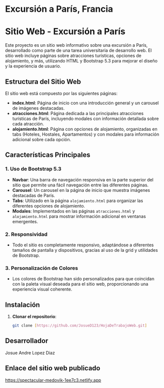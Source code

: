 # Excursión a París, Francia

# Sitio Web - Excursión a París

Este proyecto es un sitio web informativo sobre una excursión a París, desarrollado como parte de una tarea universitaria de desarrollo web. El sitio web incluye páginas sobre atracciones turísticas, opciones de alojamiento, y más, utilizando HTML y Bootstrap 5.3 para mejorar el diseño y la experiencia de usuario.

## Estructura del Sitio Web

El sitio web está compuesto por las siguientes páginas:

- **index.html**: Página de inicio con una introducción general y un carousel de imágenes destacadas.
- **atracciones.html**: Página dedicada a las principales atracciones turísticas de París, incluyendo modales con información detallada sobre cada atracción.
- **alojamiento.html**: Página con opciones de alojamiento, organizadas en tabs (Hoteles, Hostales, Apartamentos) y con modales para información adicional sobre cada opción.

## Características Principales

### 1. **Uso de Bootstrap 5.3**
   - **Navbar**: Una barra de navegación responsiva en la parte superior del sitio que permite una fácil navegación entre las diferentes páginas.
   - **Carousel**: Un carousel en la página de inicio que muestra imágenes destacadas de París.
   - **Tabs**: Utilizado en la página `alojamiento.html` para organizar las diferentes opciones de alojamiento.
   - **Modales**: Implementados en las páginas `atracciones.html` y `alojamiento.html` para mostrar información adicional en ventanas emergentes.
   
### 2. **Responsividad**
   - Todo el sitio es completamente responsivo, adaptándose a diferentes tamaños de pantalla y dispositivos, gracias al uso de la grid y utilidades de Bootstrap.

### 3. **Personalización de Colores**
   - Los colores de Bootstrap han sido personalizados para que coincidan con la paleta visual deseada para el sitio web, proporcionando una experiencia visual coherente.

## Instalación

1. **Clonar el repositorio**:
   ```bash
   git clone [https://github.com/JosueD123/HojaDeTrabajoWeb.git]
   
## Desarrollador

Josue Andre Lopez Diaz

## Enlace del sitio web publicado

https://spectacular-medovik-1ee7c3.netlify.app
